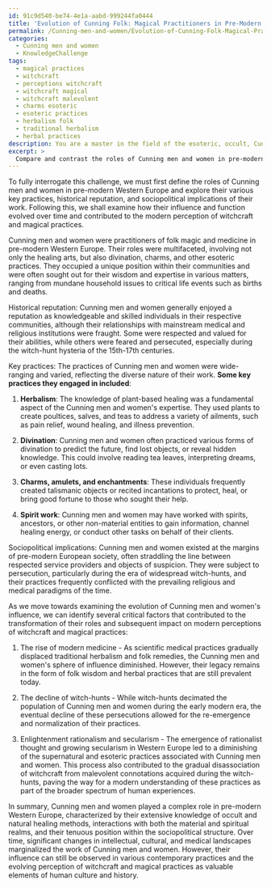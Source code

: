 ```yaml
---
id: 91c9d540-be74-4e1a-aabd-999244fa0444
title: 'Evolution of Cunning Folk: Magical Practitioners in Pre-Modern Europe'
permalink: /Cunning-men-and-women/Evolution-of-Cunning-Folk-Magical-Practitioners-in-Pre-Modern-Europe/
categories:
  - Cunning men and women
  - KnowledgeChallenge
tags:
  - magical practices
  - witchcraft
  - perceptions witchcraft
  - witchcraft magical
  - witchcraft malevolent
  - charms esoteric
  - esoteric practices
  - herbalism folk
  - traditional herbalism
  - herbal practices
description: You are a master in the field of the esoteric, occult, Cunning men and women and Education. You are a writer of tests, challenges, books and deep knowledge on Cunning men and women for initiates and students to gain deep insights and understanding from. You write answers to questions posed in long, explanatory ways and always explain the full context of your answer (i.e., related concepts, formulas, examples, or history), as well as the step-by-step thinking process you take to answer the challenges. Be rigorous and thorough, and summarize the key themes, ideas, and conclusions at the end.
excerpt: > 
  Compare and contrast the roles of Cunning men and women in pre-modern Western Europe, taking into account their historical reputation, key practices, and the sociopolitical implications of their work. Discuss how their influence and function evolved, ultimately affecting the modern perception of witchcraft and magical practices.
---
```

To fully interrogate this challenge, we must first define the roles of Cunning men and women in pre-modern Western Europe and explore their various key practices, historical reputation, and sociopolitical implications of their work. Following this, we shall examine how their influence and function evolved over time and contributed to the modern perception of witchcraft and magical practices. 

Cunning men and women were practitioners of folk magic and medicine in pre-modern Western Europe. Their roles were multifaceted, involving not only the healing arts, but also divination, charms, and other esoteric practices. They occupied a unique position within their communities and were often sought out for their wisdom and expertise in various matters, ranging from mundane household issues to critical life events such as births and deaths.

Historical reputation: Cunning men and women generally enjoyed a reputation as knowledgeable and skilled individuals in their respective communities, although their relationships with mainstream medical and religious institutions were fraught. Some were respected and valued for their abilities, while others were feared and persecuted, especially during the witch-hunt hysteria of the 15th-17th centuries.

Key practices: The practices of Cunning men and women were wide-ranging and varied, reflecting the diverse nature of their work. **Some key practices they engaged in included**:

1. ****Herbalism****: The knowledge of plant-based healing was a fundamental aspect of the Cunning men and women's expertise. They used plants to create poultices, salves, and teas to address a variety of ailments, such as pain relief, wound healing, and illness prevention.

2. ****Divination****: Cunning men and women often practiced various forms of divination to predict the future, find lost objects, or reveal hidden knowledge. This could involve reading tea leaves, interpreting dreams, or even casting lots.

3. ****Charms, amulets, and enchantments****: These individuals frequently created talismanic objects or recited incantations to protect, heal, or bring good fortune to those who sought their help.

4. ****Spirit work****: Cunning men and women may have worked with spirits, ancestors, or other non-material entities to gain information, channel healing energy, or conduct other tasks on behalf of their clients.

Sociopolitical implications: Cunning men and women existed at the margins of pre-modern European society, often straddling the line between respected service providers and objects of suspicion. They were subject to persecution, particularly during the era of widespread witch-hunts, and their practices frequently conflicted with the prevailing religious and medical paradigms of the time.

As we move towards examining the evolution of Cunning men and women's influence, we can identify several critical factors that contributed to the transformation of their roles and subsequent impact on modern perceptions of witchcraft and magical practices:

1. The rise of modern medicine - As scientific medical practices gradually displaced traditional herbalism and folk remedies, the Cunning men and women's sphere of influence diminished. However, their legacy remains in the form of folk wisdom and herbal practices that are still prevalent today.

2. The decline of witch-hunts - While witch-hunts decimated the population of Cunning men and women during the early modern era, the eventual decline of these persecutions allowed for the re-emergence and normalization of their practices.

3. Enlightenment rationalism and secularism - The emergence of rationalist thought and growing secularism in Western Europe led to a diminishing of the supernatural and esoteric practices associated with Cunning men and women. This process also contributed to the gradual disassociation of witchcraft from malevolent connotations acquired during the witch-hunts, paving the way for a modern understanding of these practices as part of the broader spectrum of human experiences.

In summary, Cunning men and women played a complex role in pre-modern Western Europe, characterized by their extensive knowledge of occult and natural healing methods, interactions with both the material and spiritual realms, and their tenuous position within the sociopolitical structure. Over time, significant changes in intellectual, cultural, and medical landscapes marginalized the work of Cunning men and women. However, their influence can still be observed in various contemporary practices and the evolving perception of witchcraft and magical practices as valuable elements of human culture and history.
